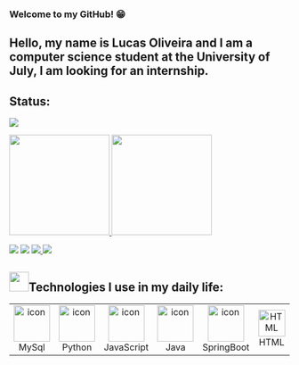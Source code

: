 ### Welcome to my GitHub! :grin:
   
## Hello, my name is Lucas Oliveira and I am a computer science student at the University of July, I am looking for an internship.

## Status:

![](http://github-profile-summary-cards.vercel.app/api/cards/profile-details?username=lucascampos04&theme=monokai)
<br> 

<div>
<a href="https://github.com/lucascampos04">
<img height="180em" src="https://github-readme-stats.vercel.app/api/top-langs/?username=lucascampos04&layout=compact&langs_count=7&theme=dracula"/>
<img height="180em" src="https://github-readme-stats.vercel.app/api?username=lucascampos04&show_icons=true&theme=dracula&include_all_commits=true&count_private=true"/>
   

[<img src = "https://img.shields.io/badge/-Instagram-%23E4405F?style=for-the-badge&logo=instagram&logoColor=white">](https://www.instagram.com/lucasoliveira.04_/?next=%2F)
<a href = "mailto:camposdlucasoli@gmail.com"><img src="https://img.shields.io/badge/Gmail-D14836?style=for-the-badge&logo=gmail&logoColor=white" target="_blank"></a>
<a id="twitter" href="https://twitter.com/lucasoli04">
  <img src="https://img.shields.io/badge/Twitter-1DA1F2?style=for-the-badge&logo=twitter&logoColor=white"/>
</a>
 <a id="linkedin" href="https://www.linkedin.com/in/lucas-oliveira-08334a264/">
    <img src="https://img.shields.io/badge/LinkedIn-0077B5?style=for-the-badge&logo=linkedin&logoColor=white"/>
</a>

<h2><img src="https://media.giphy.com/media/tZIxqCNZhC9YKasYf7/giphy.gif" width="35px" height="35px">Technologies I use in my daily life: </h2>

<table align="center">

  <tr>
     <td align="center" width="96">
      <a href="#macropower-tech">
        <img src="https://techstack-generator.vercel.app/mysql-icon.svg" alt="icon" width="65" height="65" />
      </a>
      <br>MySql
    <td align="center" width="96">
      <a href="#macropower-tech">
        <img src="https://techstack-generator.vercel.app/python-icon.svg" alt="icon" width="65" height="65" />
      </a>
      <br>Python
    </td>
     <td align="center" width="96">
      <a href="#macropower-tech">
        <img src="https://techstack-generator.vercel.app/js-icon.svg" alt="icon" width="65" height="65" />
      </a>
        <br>JavaScript
    </td>
     <td align="center" width="96">
      <a href="#macropower-tech">
        <img src="https://techstack-generator.vercel.app/java-icon.svg" alt="icon" width="65" height="65" />
      </a>
        <br>Java
    </td>
     <td align="center" width="96">
      <a href="#macropower-tech">
        <img src="https://user-images.githubusercontent.com/25181517/183891303-41f257f8-6b3d-487c-aa56-c497b880d0fb.png" alt="icon" width="65" height="65" />
      </a>
        <br>SpringBoot
    </td>
     <td align="center"  width="96">
        <img src="https://skillicons.dev/icons?i=html" width="48" height="48" alt="HTML" />
      <br>HTML
    </td>
    <td align="center" width="96">
        <img src="https://skillicons.dev/icons?i=css" width="48" height="48" alt="css" />
      <br>CSS
    </td>
    </td>
</tr>

</table>

</div> <br>






